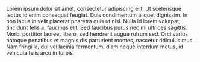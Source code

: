  Lorem ipsum dolor sit amet, consectetur adipiscing elit. Ut scelerisque lectus id enim consequat feugiat. 
 Duis condimentum aliquet dignissim. In non lacus in velit placerat pharetra quis ut nisi. 
 Nulla id lorem volutpat, tincidunt felis a, faucibus elit. Sed faucibus purus nec mi ultrices sagittis. 
 Morbi porttitor laoreet libero, sed hendrerit augue rutrum sed. Orci varius natoque penatibus et magnis dis parturient montes, nascetur ridiculus mus. 
 Nam fringilla, dui vel lacinia fermentum, diam neque interdum metus, id vehicula felis arcu in turpis. 
 
